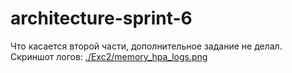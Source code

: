 # architecture-sprint-6

Что касается второй части, дополнительное задание не делал. Скриншот логов: [./Exc2/memory_hpa_logs.png](./Exc2/memory_hpa_logs.png)
